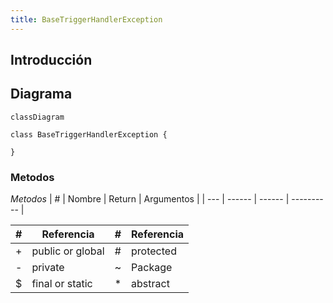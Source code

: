 ```yaml
---
title: BaseTriggerHandlerException
---
```


## Introducción

<!-- START autogenerated-class -->
## Diagrama
```mermaid
classDiagram

class BaseTriggerHandlerException {

}
```


### Metodos

*Metodos*
| #   | Nombre | Return | Argumentos |
| --- | ------ | ------ | ---------- |


| #  | Referencia       | #  | Referencia |
| -- | ---------------- | -- | ---------- |
| +  | public or global | #  | protected  |
| -  | private          | ~  | Package    |
| $  | final or static  | *  | abstract   |

<!-- END autogenerated-class -->
